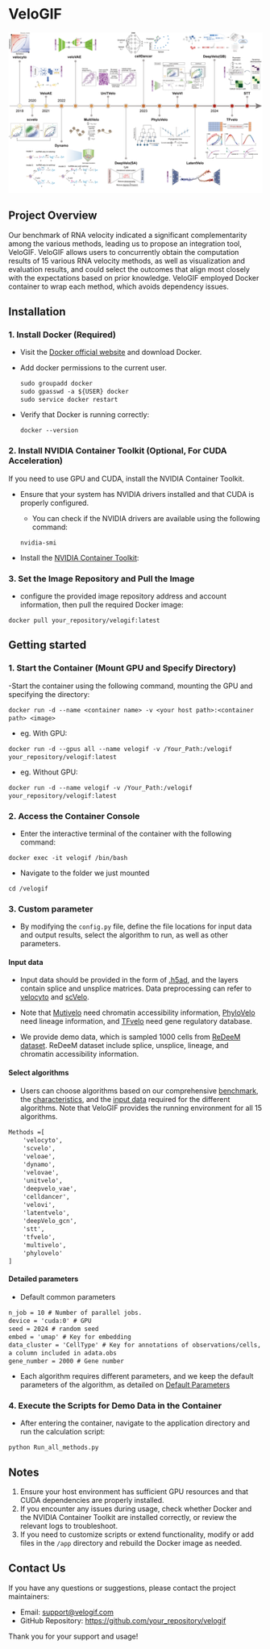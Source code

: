 # VeloGIF
![image](https://github.com/liyarubio/VeloGIF/blob/main/Figure/Fig1A.png)

## Project Overview
Our benchmark of RNA velocity indicated a significant complementarity among the various methods, leading us to propose an integration tool, VeloGIF. VeloGIF allows users to concurrently obtain the computation results of 15 various RNA velocity methods, as well as visualization and evaluation results, and could select the outcomes that align most closely with the expectations based on prior knowledge. VeloGIF employed Docker container to wrap each method, which avoids dependency issues.

## Installation

### 1. Install Docker (Required)

- Visit the [Docker official website](https://www.docker.com) and download Docker.
  
- Add docker permissions to the current user.
   ```
   sudo groupadd docker 
   sudo gpasswd -a ${USER} docker
   sudo service docker restart
   ```
   
- Verify that Docker is running correctly:
   ```
   docker --version
   ```
   
### 2. Install NVIDIA Container Toolkit (Optional, For CUDA Acceleration)

If you need to use GPU and CUDA, install the NVIDIA Container Toolkit.

- Ensure that your system has NVIDIA drivers installed and that CUDA is properly configured.

   - You can check if the NVIDIA drivers are available using the following command:

   ```
   nvidia-smi
   ```
   
- Install the [NVIDIA Container Toolkit](https://docs.nvidia.com/datacenter/cloud-native/container-toolkit/latest/install-guide.html):

### 3. Set the Image Repository and Pull the Image

- configure the provided image repository address and account information, then pull the required Docker image:
```
docker pull your_repository/velogif:latest
```

## Getting started
### 1. Start the Container (Mount GPU and Specify Directory)

-Start the container using the following command, mounting the GPU and specifying the directory:

```
docker run -d --name <container name> -v <your host path>:<container path> <image>
```
- eg. With GPU:
```
docker run -d --gpus all --name velogif -v /Your_Path:/velogif your_repository/velogif:latest
```

- eg. Without GPU:
```
docker run -d --name velogif -v /Your_Path:/velogif your_repository/velogif:latest
```

### 2. Access the Container Console

- Enter the interactive terminal of the container with the following command:

```
docker exec -it velogif /bin/bash
```

- Navigate to the folder we just mounted
```
cd /velogif
```

### 3. Custom parameter
- By modifying the ```config.py``` file, define the file locations for input data and output results, select the algorithm to run, as well as other parameters.

#### Input data
- Input data should be provided in the form of [.h5ad](https://anndata.readthedocs.io/en/stable/), and the layers contain splice and unsplice matrices. Data preprocessing can refer to [velocyto](http://velocyto.org/velocyto.py/tutorial/cli.html#running-velocyto) and [scVelo](https://scvelo.readthedocs.io/en/stable/VelocityBasics.html#Preprocess-the-Data).
  
- Note that [Mutivelo](https://github.com/welch-lab/MultiVelo/) need chromatin accessibility information, [PhyloVelo](https://phylovelo.readthedocs.io/en/latest) need lineage information, and [TFvelo](https://github.com/xiaoyeye/TFvelo) need gene regulatory database. 

- We provide demo data, which is sampled 1000 cells from [ReDeeM dataset](https://doi.org/10.1038/s41586-024-07066-z). ReDeeM dataset include splice, unsplice, lineage, and chromatin accessibility information.

#### Select algorithms
- Users can choose algorithms based on our comprehensive [benchmark](https://sysomics.com/velogif/benchmark/Overall_Performance.html), the [characteristics](https://sysomics.com/velogif/rna_velocity_methods/Methods_Introduction.html), and the [input data](https://sysomics.com/velogif/rna_velocity_methods/input_data_requirement.html) required for the different algorithms. Note that VeloGIF provides the running environment for all 15 algorithms.

```
Methods =[
    'velocyto',
    'scvelo',
    'veloae',
    'dynamo',
    'velovae',
    'unitvelo',
    'deepvelo_vae',
    'celldancer',
    'velovi',
    'latentvelo',
    'deepVelo_gcn',
    'stt',
    'tfvelo', 
    'multivelo',
    'phylovelo'
]
```

#### Detailed parameters
- Default common parameters
```
n_job = 10 # Number of parallel jobs.
device = 'cuda:0' # GPU
seed = 2024 # random seed
embed = 'umap' # Key for embedding
data_cluster = 'CellType' # Key for annotations of observations/cells, a column included in adata.obs
gene_number = 2000 # Gene number 
```

- Each algorithm requires different parameters, and we keep the default parameters of the algorithm, as detailed on [Default Parameters](https://sysomics.com/velogif/tutorials/Default_Parameters.html)


### 4. Execute the Scripts for Demo Data in the Container

- After entering the container, navigate to the application directory and run the calculation script:

```
python Run_all_methods.py
```




## Notes

1. Ensure your host environment has sufficient GPU resources and that CUDA dependencies are properly installed.
2. If you encounter any issues during usage, check whether Docker and the NVIDIA Container Toolkit are installed correctly, or review the relevant logs to troubleshoot.
3. If you need to customize scripts or extend functionality, modify or add files in the `/app` directory and rebuild the Docker image as needed.

## Contact Us

If you have any questions or suggestions, please contact the project maintainers:

- Email: [support@velogif.com](mailto:support@velogif.com)
- GitHub Repository: https://github.com/your_repository/velogif

Thank you for your support and usage!
